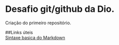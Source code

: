 # Desafio git/github da Dio.
Criação do primeiro repositório.

##Links úteis
<br>[Sintaxe basica do Markdown](https://www.markdownguide.org/basic-syntax/)
